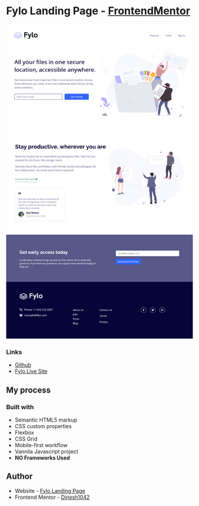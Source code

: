 # Fylo Landing Page - [FrontendMentor](https://www.frontendmentor.io/challenges/fylo-landing-page-with-two-column-layout-5ca5ef041e82137ec91a50f5)

![FyloLandingPage](./screenshot/Fylo.png)

### Links

- [Github](https://github.com/Dinesh1042/Frontend-Mentor-Challenges/tree/main/Fylo%20Landing%20Page)
- [Fylo Live Site]()

## My process

### Built with

- Semantic HTML5 markup
- CSS custom properties
- Flexbox
- CSS Grid
- Mobile-first workflow
- Vannila Javascript project
- **NO Frameworks Used**

## Author

- Website - [Fylo Landing Page](https://www.your-site.com)
- Frontend Mentor - [Dinesh1042](https://www.frontendmentor.io/profile/Dinesh1042)
